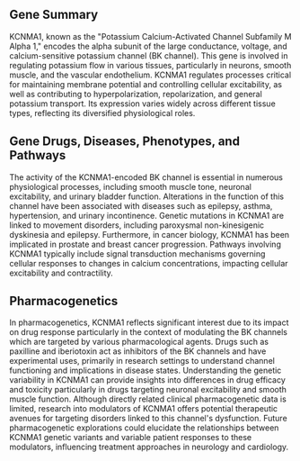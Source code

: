 ## Gene Summary
KCNMA1, known as the "Potassium Calcium-Activated Channel Subfamily M Alpha 1," encodes the alpha subunit of the large conductance, voltage, and calcium-sensitive potassium channel (BK channel). This gene is involved in regulating potassium flow in various tissues, particularly in neurons, smooth muscle, and the vascular endothelium. KCNMA1 regulates processes critical for maintaining membrane potential and controlling cellular excitability, as well as contributing to hyperpolarization, repolarization, and general potassium transport. Its expression varies widely across different tissue types, reflecting its diversified physiological roles.

## Gene Drugs, Diseases, Phenotypes, and Pathways
The activity of the KCNMA1-encoded BK channel is essential in numerous physiological processes, including smooth muscle tone, neuronal excitability, and urinary bladder function. Alterations in the function of this channel have been associated with diseases such as epilepsy, asthma, hypertension, and urinary incontinence. Genetic mutations in KCNMA1 are linked to movement disorders, including paroxysmal non-kinesigenic dyskinesia and epilepsy. Furthermore, in cancer biology, KCNMA1 has been implicated in prostate and breast cancer progression. Pathways involving KCNMA1 typically include signal transduction mechanisms governing cellular responses to changes in calcium concentrations, impacting cellular excitability and contractility.

## Pharmacogenetics
In pharmacogenetics, KCNMA1 reflects significant interest due to its impact on drug response particularly in the context of modulating the BK channels which are targeted by various pharmacological agents. Drugs such as paxilline and iberiotoxin act as inhibitors of the BK channels and have experimental uses, primarily in research settings to understand channel functioning and implications in disease states. Understanding the genetic variability in KCNMA1 can provide insights into differences in drug efficacy and toxicity particularly in drugs targeting neuronal excitability and smooth muscle function. Although directly related clinical pharmacogenetic data is limited, research into modulators of KCNMA1 offers potential therapeutic avenues for targeting disorders linked to this channel's dysfunction. Future pharmacogenetic explorations could elucidate the relationships between KCNMA1 genetic variants and variable patient responses to these modulators, influencing treatment approaches in neurology and cardiology.
